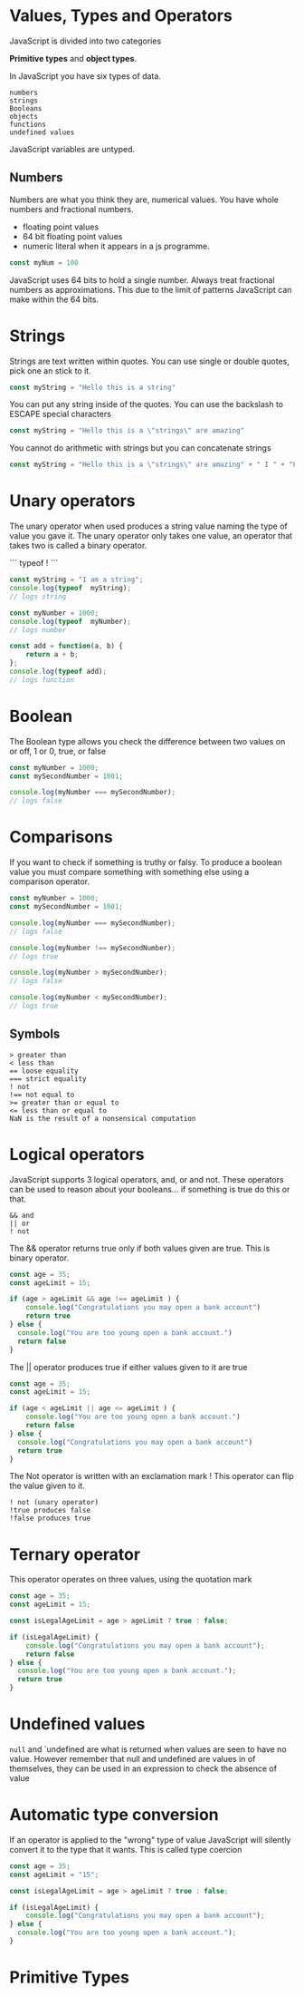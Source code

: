 # Values, Types and Operators

JavaScript is divided into two categories

**Primitive types** and **object types**.

In JavaScript you have six types of data.

```
numbers
strings
Booleans
objects
functions
undefined values
```

JavaScript variables are untyped.

## Numbers

Numbers are what you think they are, numerical values. You have whole numbers and fractional numbers.

- floating point values
- 64 bit floating point values
- numeric literal when it appears in a js programme.

```JavaScript
const myNum = 100
```

JavaScript uses 64 bits to hold a single number. Always treat fractional numbers as approximations.
This due to the limit of patterns JavaScript can make within the 64 bits.

# Strings

Strings are text written within quotes. You can use single or double quotes, pick one an stick to it.

```JavaScript
const myString = "Hello this is a string"
```

You can put any string inside of the quotes. You can use the backslash to ESCAPE special characters
```JavaScript
const myString = "Hello this is a \"strings\" are amazing"
```

You cannot do arithmetic with strings but you can concatenate strings

```JavaScript
const myString = "Hello this is a \"strings\" are amazing" + " I " + "Love JavaScript"
```

# Unary operators

The unary operator when used produces a string value naming the type of value you gave it.
The unary operator only takes one value, an operator that takes two is called a binary operator.

´´´
typeof
!
´´´

```JavaScript
const myString = "I am a string";
console.log(typeof  myString);
// logs string
```

```JavaScript
const myNumber = 1000;
console.log(typeof  myNumber);
// logs number
```

```JavaScript
const add = function(a, b) {
    return a + b;
};
console.log(typeof add);
// logs function
```

# Boolean

The Boolean type allows you check the difference between two values on or off, 1 or 0, true, or false
```JavaScript
const myNumber = 1000;
const mySecondNumber = 1001;

console.log(myNumber === mySecondNumber);
// logs false
```

# Comparisons

If you want to check if something is truthy or falsy.
To produce a boolean value you must compare something with something else using a comparison operator.

```JavaScript
const myNumber = 1000;
const mySecondNumber = 1001;

console.log(myNumber === mySecondNumber);
// logs false

console.log(myNumber !== mySecondNumber);
// logs true

console.log(myNumber > mySecondNumber);
// logs false

console.log(myNumber < mySecondNumber);
// logs true
```

## Symbols

```
> greater than
< less than
== loose equality
=== strict equality
! not
!== not equal to
>= greater than or equal to
<= less than or equal to
NaN is the result of a nonsensical computation
```

# Logical operators

JavaScript supports 3 logical operators, and, or and not. These operators can be used to reason about your booleans...
if something is true do this or that.

```
&& and
|| or
! not
```

The && operator returns true only if both values given are true. This is binary operator.
```JavaScript
const age = 35;
const ageLimit = 15;

if (age > ageLimit && age !== ageLimit ) {
    console.log("Congratulations you may open a bank account")
    return true
} else {
  console.log("You are too young open a bank account.")
  return false
}
```

The || operator produces true if either values given to it are true

```JavaScript
const age = 35;
const ageLimit = 15;

if (age < ageLimit || age <= ageLimit ) {
    console.log("You are too young open a bank account.")
    return false
} else {
  console.log("Congratulations you may open a bank account")
  return true
}
```

The Not operator is written with an exclamation mark ! This operator can flip the value given to it.

```
! not (unary operator)
!true produces false
!false produces true
```

# Ternary operator

This operator operates on three values, using the quotation mark

```JavaScript
const age = 35;
const ageLimit = 15;

const isLegalAgeLimit = age > ageLimit ? true : false;

if (isLegalAgeLimit) {
    console.log("Congratulations you may open a bank account");
    return false
} else {
  console.log("You are too young open a bank account.");
  return true
}
```

# Undefined values

`null` and `undefined are what is returned when values are seen to have no value. However remember that null and undefined are values in of themselves, they can be used in an expression to check the absence of value

# Automatic type conversion

If an operator is applied to the "wrong" type of value JavaScript will silently convert it to the type that it wants. This is called type coercion

```JavaScript
const age = 35;
const ageLimit = "15";

const isLegalAgeLimit = age > ageLimit ? true : false;

if (isLegalAgeLimit) {
    console.log("Congratulations you may open a bank account");
} else {
  console.log("You are too young open a bank account.");
}
```
# Primitive Types

```JavaScript

```
